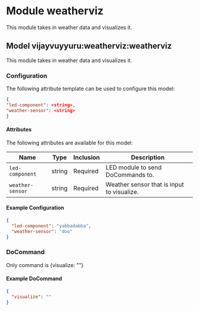 # Module weatherviz 

This module takes in weather data and visualizes it. 

## Model vijayvuyyuru:weatherviz:weatherviz

This module takes in weather data and visualizes it. 

### Configuration
The following attribute template can be used to configure this model:

```json
{
"led-component": <string>,
"weather-sensor": <string>
}
```

#### Attributes

The following attributes are available for this model:

| Name          | Type   | Inclusion | Description                |
|---------------|--------|-----------|----------------------------|
| `led-component` | string  | Required  | LED module to send DoCommands to. |
| `weather-sensor` | string | Required  | Weather sensor that is input to visualize. |

#### Example Configuration

```json
{
  "led-component": "yabbadabba",
  "weather-sensor": "doo"
}
```

### DoCommand

Only command is {visualize: ""}

#### Example DoCommand

```json
{
  "visualize": ""
}
```
